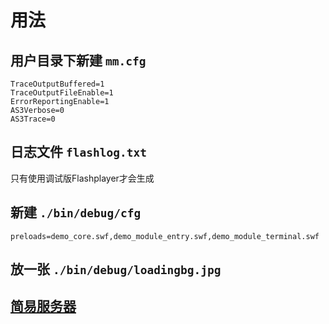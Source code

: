 # 用法

## 用户目录下新建 `mm.cfg`

```
TraceOutputBuffered=1
TraceOutputFileEnable=1
ErrorReportingEnable=1
AS3Verbose=0
AS3Trace=0
```

## 日志文件 `flashlog.txt`

只有使用调试版Flashplayer才会生成

## 新建 `./bin/debug/cfg`

```
preloads=demo_core.swf,demo_module_entry.swf,demo_module_terminal.swf
```

## 放一张 `./bin/debug/loadingbg.jpg`

## [简易服务器](https://github.com/wolfired/golabs/tree/develop/goss)